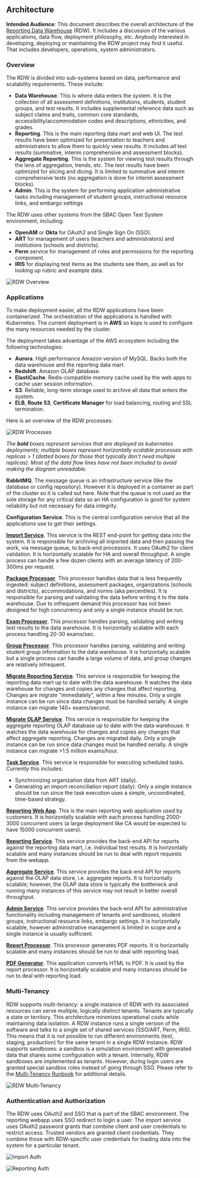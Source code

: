 ## Architecture **Intended Audience**: This document describes the overall architecture of the [Reporting Data Warehouse](../README.md) (RDW). It includes a discussion of the various applications, data flow, deployment philosophy, etc. Anybody interested in developing, deploying or maintaining the RDW project may find it useful. That includes developers, operations, system administrators.### OverviewThe RDW is divided into sub-systems based on data, performance and scalability requirements. These include:* **Data Warehouse**. This is where data enters the system. It is the collection of all assessment definitions, institutions, students, student groups, and test results. It includes supplemental reference data such as subject claims and traits, common core standards, accessibility/accommodation codes and descriptions, ethnicities, and grades.* **Reporting**. This is the main reporting data mart and web UI. The test results have been optimized for presentation to teachers and administrators to allow them to quickly view results. It includes *all* test results (summative, interim comprehensive and assessment blocks).* **Aggregate Reporting**. This is the system for viewing test results through the lens of aggregation, trends, etc. The test results have been optimized for slicing and dicing. It is limited to summative and interim comprehensive tests (no aggregation is done for interim assessment blocks).* **Admin**. This is the system for performing application administrative tasks including management of student groups, instructional resource links, and embargo settingsThe RDW uses other systems from the SBAC Open Test System environment, including:* **OpenAM** or **Okta** for OAuth2 and Single Sign On (SSO).* **ART** for management of users (teachers and administrators) and institutions (schools and districts).* **Perm** service for management of roles and permissions for the reporting component.* **IRIS** for displaying test items as the students see them, as well as for looking up rubric and example data.![RDW Overview](rdw-overview.png)### ApplicationsTo make deployment easier, all the RDW applications have been containerized. The orchestration of the applications is handled with Kubernetes. The current deployment is in **AWS** so kops is used to configure the many resources needed by the cluster.The deployment takes advantage of the AWS ecosystem including the following technologies:* **Aurora**. High performance Amazon version of MySQL. Backs both the data warehouse and the reporting data mart.* **Redshift**. Amazon OLAP database.* **ElastiCache**. Redis-compatible memory cache used by the web apps to cache user session information.* **S3**. Reliable, long-term storage used to archive all data that enters the system.* **ELB**, **Route 53**, **Certificate Manager** for load balancing, routing and SSL termination.Here is an overview of the RDW processes:![RDW Processes](rdw-processes.png)*The* ***bold*** *boxes represent services that are deployed as kubernetes deployments; multiple boxes represent horizontally scalable processes with replicas > 1 (dotted boxes for those that typically don't need multiple replicas). Most of the data flow lines have not been included to avoid making the diagram unreadable.***RabbitMQ**. The message queue is an infrastructure service (like the database or config repository). However it is deployed in a container as part of the cluster so it is called out here. Note that the queue is not used as the sole storage for any critical data so an HA configuration is good for system reliability but not necessary for data integrity.**Configuration Service**. This is the central configuration service that all the applications use to get their settings.**[Import Service](Runbook.md#import-service)**. This service is the REST end-point for getting data into the system. It is responsible for archiving all imported data and then passing the work, via message queue, to back-end processors. It uses OAuth2 for client validation. It is horizontally scalable for HA and overall throughput. A single process can handle a few dozen clients with an average latency of 200-300ms per request.  **[Package Processor](Runbook.md#package-processor)**. This processor handles data that is less frequently ingested: subject definitions, assessment packages, organizations (schools and districts), accommodations, and norms (aka percentiles). It is responsible for parsing and validating the data before writing it to the data warehouse. Due to infrequent demand this processor has not been designed for high concurrency and only a single instance should be run.**[Exam Processor](Runbook.md#exam-processor)**. This processor handles parsing, validating and writing test results to the data warehouse. It is horizontally scalable with each process handling 20-30 exams/sec. **[Group Processor](Runbook.md#group-processor)**. This processor handles parsing, validating and writing student group information to the data warehouse. It is horizontally scalable but a single process can handle a large volume of data, and group changes are relatively infrequent.**[Migrate Reporting Service](Runbook.md#migrate-reporting)**. This service is responsible for keeping the reporting data mart up to date with the data warehouse. It watches the data warehouse for changes and copies any changes that affect reporting. Changes are migrate "immediately", within a few minutes. Only a single instance can be run since data changes must be handled serially. A single instance can migrate 140+ exams/second.**[Migrate OLAP Service](Runbook.md#migrate-olap)**. This service is responsible for keeping the aggregate reporting OLAP database up to date with the data warehouse. It watches the data warehouse for changes and copies any changes that affect aggregate reporting. Changes are migrated daily. Only a single instance can be run since data changes must be handled serially. A single instance can migrate >1.5 million exams/hour.**[Task Service](Runbook.md#task-service)**. This service is responsible for executing scheduled tasks. Currently this includes:* Synchronizing organization data from ART (daily).* Generating an import reconciliation report (daily).Only a single instance should be run since the task execution uses a simple, uncoordinated, time-based strategy.**[Reporting Web App](Runbook.md#reporting-webapp)**. This is the main reporting web application used by customers. It is horizontally scalable with each process handling 2000-3000 concurrent users (a large deployment like CA would be expected to have 15000 concurrent users). **[Reporting Service](Runbook.md#reporting-service)**. This service provides the back-end API for reports against the reporting data mart, i.e. individual test results. It is horizontally scalable and many instances should be run to deal with report requests from the webapp.**[Aggregate Service](Runbook.md#aggregate-service)**. This service provides the back-end API for reports against the OLAP data store, i.e. aggregate reports. It is horizontally scalable; however, the OLAP data store is typically the bottleneck and running many instances of this service may not result in better overall throughput.**[Admin Service](Runbook.md#admin-service)**. This service provides the back-end API for administrative functionality including management of tenants and sandboxes, student groups, instructional resource links, embargo settings. It is horizontally scalable, however administrative management is limited in scope and a single instance is usually sufficient.**[Report Processor](Runbook.md#report-processor)**. This processor generates PDF reports. It is horizontally scalable and many instances should be run to deal with reporting load.  **[PDF Generator](Runbook.md#pdf-generator)**. This application converts HTML to PDF. It is used by the report processor. It is horizontally scalable and many instances should be run to deal with reporting load.### Multi-TenancyRDW supports multi-tenancy: a single instance of RDW with its associated resources can serve multiple, logically distinct tenants. Tenants are typically a state or territory. This architecture minimizes operational costs while maintaining data isolation. A RDW instance runs a single version of the software and talks to a single set of shared services (SSO/ART, Perm, IRiS). This means that it is *not* possible to run different environments (test, staging, production) for the same tenant in a single RDW instance. RDW supports sandboxes: a sandbox is a simulation environment with generated data that shares some configuration with a tenant. Internally, RDW sandboxes are implemented as tenants. However, during login users are granted special sandbox roles instead of going through SSO. Please refer to the [Multi-Tenancy Runbook](Runbook.MultiTenancy.md) for additional details.![RDW Multi-Tenancy](rdw-multitenancy.png)### Authentication and AuthorizationThe RDW uses OAuth2 and SSO that is part of the SBAC environment. The reporting webapp uses SSO redirect to login a user. The import service uses OAuth2 password grants that combine client and user credentials to restrict access. Trusted vendors are granted client credentials. They combine those with RDW-specific user credentials for loading data into the system for a particular tenant.![Import Auth](auth_import.png)![Reporting Auth](auth_reporting.png)